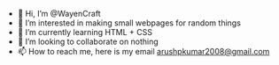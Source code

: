 - 👋 Hi, I’m @WayenCraft
- 👀 I’m interested in making small webpages for random things
- 🌱 I’m currently learning HTML + CSS
- 💞️ I’m looking to collaborate on nothing
- 📫 How to reach me, here is my email arushpkumar2008@gmail.com

<!---
WayenCraft/WayenCraft is a ✨ special ✨ repository because its `README.md` (this file) appears on your GitHub profile.
You can click the Preview link to take a look at your changes.
--->
